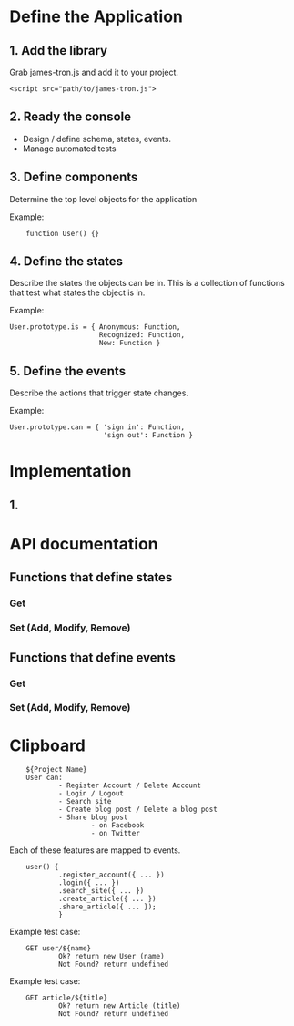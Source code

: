 # Define the Application

## 1. Add the library 
  
  Grab james-tron.js and add it to your project.

    <script src="path/to/james-tron.js">

## 2. Ready the console

  - Design / define schema, states, events.
  - Manage automated tests

## 3. Define components

  Determine the top level objects for the application
  
  Example:
  
        function User() {}

## 4. Define the states

  Describe the states the objects can be in.
  This is a collection of functions that test what states the object is in.
  
  Example:
    
    User.prototype.is = { Anonymous: Function,
                          Recognized: Function,
                          New: Function }

## 5. Define the events

  Describe the actions that trigger state changes.
  
  Example:
    
    User.prototype.can = { 'sign in': Function,
                           'sign out': Function }


# Implementation

## 1. 
    



# API documentation
## Functions that define states
### Get
### Set (Add, Modify, Remove)

## Functions that define events
### Get
### Set (Add, Modify, Remove)

  

# Clipboard

        ${Project Name}
        User can:
                - Register Account / Delete Account
                - Login / Logout
                - Search site
                - Create blog post / Delete a blog post
                - Share blog post
                        - on Facebook
                        - on Twitter
        
Each of these features are mapped to events.

        user() {
                .register_account({ ... })
                .login({ ... })
                .search_site({ ... })
                .create_article({ ... })
                .share_article({ ... });
                }
                
Example test case:
        
        GET user/${name}
                Ok? return new User (name)
                Not Found? return undefined

Example test case:
        
        GET article/${title}
                Ok? return new Article (title)
                Not Found? return undefined




